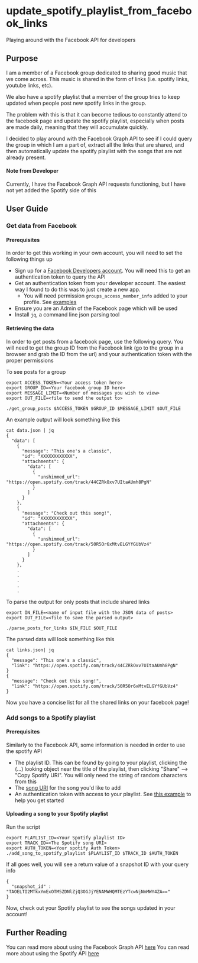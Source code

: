 # update_spotify_playlist_from_facebook_links
Playing around with the Facebook API for developers

## Purpose

I am a member of a Facebook group dedicated to sharing good music that we come across. 
This music is shared in the form of links (i.e. spotify links, youtube links, etc). 

We also have a spotify playlist that a member of the group tries to keep updated when 
people post new spotify links in the group.

The problem with this is that it can become tedious to constantly attend to the facebook page 
and update the spotify playlist, especially when posts are made daily, meaning that they will accumulate quickly. 

I decided to play around with the Facebook Graph API to see if I could query the group in which I am a part of,
extract all the links that are shared, and then automatically update the spotify playlist with the songs that are 
not already present.

#### Note from Developer

Currently, I have the Facebook Graph API requests functioning, but I have not yet added the Spotify side of this

## User Guide

### Get data from Facebook

#### Prerequisites

In order to get this working in your own account, you will need to set the following things up

* Sign up for a [Facebook Developers account](https://developers.facebook.com/). You will need this to get an authentication token 
  to query the API
* Get an authentication token from your developer account. The easiest way I found to do this was to just create a new app. 
    * You will need permission `groups_access_member_info` added to your profile. See [examples](https://developers.facebook.com/docs/groups-api/common-uses/)
* Ensure you are an Admin of the Facebook page which will be used
* Install `jq`, a command line json parsing tool

#### Retrieving the data
In order to get posts from a facebook page, use the following query. You will need to get the group ID from the Facebook link (go to the group 
in a browser and grab the ID from the url) and your authentication token with the proper permissions

To see posts for a group
```
export ACCESS_TOKEN=<Your access token here>
export GROUP_ID=<Your facebook group ID here>
export MESSAGE_LIMIT=<Number of messages you wish to view>
export OUT_FILE=<file to send the output to>

./get_group_posts $ACCESS_TOKEN $GROUP_ID $MESSAGE_LIMIT $OUT_FILE
```

An example output will look something like this
```
cat data.json | jq
{
  "data": [
    {
      "message": "This one's a classic",
      "id": "XXXXXXXXXXXX",
      "attachments": {
        "data": [
          {
            "unshimmed_url": "https://open.spotify.com/track/44CZRkOxv7UItaAUmh8PgN"
          }
        ]
      }
    },
    {
      "message": "Check out this song!",
      "id": "XXXXXXXXXXXX",
      "attachments": {
        "data": [
          {
            "unshimmed_url": "https://open.spotify.com/track/50R5Or6xMtvELGYfGUbVz4"
          }
        ]
      }
    },
	.
	.
	.
	.
	.
```


To parse the output for only posts that include shared links
```
export IN_FILE=<name of input file with the JSON data of posts>
export OUT_FILE=<file to save the parsed output>

./parse_posts_for_links $IN_FILE $OUT_FILE
```

The parsed data will look something like this
```
cat links.json| jq
{
  "message": "This one's a classic",
  "link": "https://open.spotify.com/track/44CZRkOxv7UItaAUmh8PgN"
}
{
  "message": "Check out this song!",
  "link": "https://open.spotify.com/track/50R5Or6xMtvELGYfGUbVz4"
}
```

Now you have a concise list for all the shared links on your facebook page!

### Add songs to a Spotify playlist

#### Prerequisites

Similarly to the Facebook API, some information is needed in order to use the spotify API
* The playlist ID. This can be found by going to your playlist, clicking the (...) looking object near the title of the playlist,
    then clicking "Share" --> "Copy Spotify URI". You will only need the string of random characters from this
* The [song URI](https://developer.spotify.com/documentation/web-api/#spotify-uris-and-ids) for the song you'd like to add
* An authentication token with access to your playlist. See [this example](https://developer.spotify.com/console/post-playlist-tracks/) to help you get started

#### Uploading a song to your Spotify playlist

Run the script
```
export PLAYLIST_ID=<Your Spotify playlist ID>
export TRACK_ID=<The Spotify song URI>
export AUTH_TOKEN=<Your spotify Auth Token>
./add_song_to_spotify_playlist $PLAYLIST_ID $TRACK_ID $AUTH_TOKEN
```

If all goes well, you will see a return value of a snapshot ID with your query info
```
{
  "snapshot_id" : "TAOELTI2MTkxYmExOTM5ZDNlZjQ3OGJjYENAMWHQMTEzYTcwNjNmMWY4ZA=="
}
```

Now, check out your Spotify playlist to see the songs updated in your account!

## Further Reading

You can read more about using the Facebook Graph API [here](https://developers.facebook.com/docs/graph-api/)
You can read more about using the Spotify API [here](https://developer.spotify.com/)
